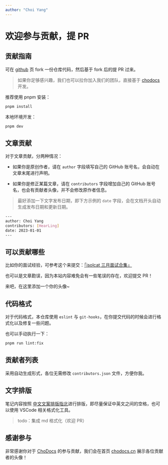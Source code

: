 ```yaml
---
author: "Choi Yang"
---
```


# 欢迎参与贡献，提 PR

## 贡献指南

可在 [github](https://github.com/chodocs/chodocs) 页 fork 一份仓库代码，然后基于 fork 后的提 PR 过来。

> 如果你足够感兴趣，我们也可以拉你加入我们的团队，直接基于 [chodocs](https://github.com/chodocs/chodocs) 开发。

推荐使用 pnpm 安装：

```bash
pnpm install
```

本地环境开发：

```bash
pnpm dev
```

## 文章贡献

对于文章贡献，分两种情况：

- 如果你是原创作者，请在 `author` 字段填写自己的 GitHub 账号名，会自动在文章末尾进行声明。

- 如果你是修正某篇文章，请在 `contributors` 字段增加自己的 GitHub 账号名，也会有贡献者头像，并不会修改原作者信息。


> 最好添加一下文字发布日期，即下方示例的 `date` 字段，会在文档开头自动生成发布日期和更新日期。

```bash
---
author: Choi Yang
contributors: [HearLing]
date: 2023-01-01
---
```

## 可以贡献哪些

比如你的面试经验，可参考这个来提交：[「isolcat 三月面试合集」](/interview/isolcat/)

也可以是文章勘误，因为本站内容难免会有一些笔误的存在，欢迎提交 PR！

来吧，在这里添加一个你的头像~

## 代码格式

对于代码格式，本仓库使用 `eslint` 与 `git-hooks`，在你提交代码的时候会进行格式化以及修复一些问题。

也可以手动执行一下：

```bash
pnpm run lint:fix
```

## 贡献者列表

采用自动生成形式，各位无需修改 `contributors.json` 文件，方便你我。

## 文字排版

笔记内容按照 [中文文案排版指北](https://mazhuang.org/wiki/chinese-copywriting-guidelines/)进行排版，即尽量保证中英文之间的空格，也可以使用 VSCode 相关格式化工具。

> todo：集成 md 格式化（欢迎 PR）

## 感谢参与

非常感谢你对于 [ChoDocs](https://github.com/chodocs/chodocs) 的参与贡献，我们会在首页 [chodocs.cn](https://mobius.cool/) 展示各位贡献者的头像！
